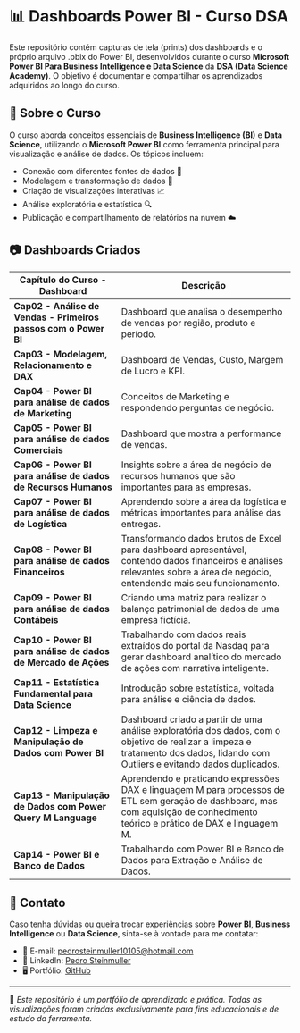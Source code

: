 # 📊 Dashboards Power BI - Curso DSA

Este repositório contém capturas de tela (prints) dos dashboards e o próprio arquivo .pbix do Power BI, desenvolvidos durante o curso   **Microsoft Power BI Para Business Intelligence e Data Science** da **DSA (Data Science Academy)**. O objetivo é documentar e compartilhar os aprendizados adquiridos ao longo do curso.

## 📌 Sobre o Curso
O curso aborda conceitos essenciais de **Business Intelligence (BI)** e **Data Science**, utilizando o **Microsoft Power BI** como ferramenta principal para visualização e análise de dados. Os tópicos incluem:

- Conexão com diferentes fontes de dados 📂
- Modelagem e transformação de dados 🔄
- Criação de visualizações interativas 📈
- Análise exploratória e estatística 🔍
- Publicação e compartilhamento de relatórios na nuvem ☁️

## 📷 Dashboards Criados
| Capítulo do Curso - Dashboard | Descrição |
|-----------|-----------|
|**Cap02 - Análise de Vendas - Primeiros passos com o Power BI** | Dashboard que analisa o desempenho de vendas por região, produto e período. |
|**Cap03 - Modelagem, Relacionamento e DAX** | Dashboard de Vendas, Custo, Margem de Lucro e KPI. |
|**Cap04 - Power BI para análise de dados de Marketing** | Conceitos de Marketing e respondendo perguntas de negócio. |
|**Cap05 - Power BI para análise de dados Comerciais** | Dashboard que mostra a performance de vendas. |
|**Cap06 - Power BI para análise de dados de Recursos Humanos** | Insights sobre a área de negócio de recursos humanos que são importantes para as empresas. |
|**Cap07 - Power BI para análise de dados de Logística** | Aprendendo sobre a área da logística e métricas importantes para análise das entregas. |
|**Cap08 - Power BI para análise de dados Financeiros** | Transformando dados brutos de Excel para dashboard apresentável, contendo dados financeiros e análises relevantes sobre a área de negócio, entendendo mais seu funcionamento. |
|**Cap09 - Power BI para análise de dados Contábeis** | Criando uma matriz para realizar o balanço patrimonial de dados de uma empresa fictícia. |
|**Cap10 - Power BI para análise de dados de Mercado de Ações** | Trabalhando com  dados  reais  extraídos  do  portal  da  Nasdaq para gerar dashboard analítico do mercado de ações com narrativa inteligente. |
|**Cap11 - Estatística Fundamental para Data Science** | Introdução sobre estatística, voltada para análise e ciência de dados. |
|**Cap12 - Limpeza e Manipulação de Dados com Power BI** | Dashboard criado a partir de uma análise exploratória dos dados, com o objetivo de realizar a limpeza e tratamento dos dados, lidando com Outliers e evitando dados duplicados. |
|**Cap13 - Manipulação de Dados com Power Query M Language** | Aprendendo e praticando expressões DAX e linguagem M para processos de ETL sem geração de dashboard, mas com aquisição de conhecimento teórico e prático de DAX e linguagem M. |
|**Cap14 - Power BI e Banco de Dados** | Trabalhando com Power BI e Banco de Dados para Extração e Análise de Dados. |

## 📢 Contato
Caso tenha dúvidas ou queira trocar experiências sobre **Power BI**, **Business Intelligence** ou **Data Science**, sinta-se à vontade para me contatar:

- 📧 E-mail: pedrosteinmuller10105@hotmail.com
- 💼 LinkedIn: [Pedro Steinmuller](https://www.linkedin.com/in/pedrosteinmuller)
- 🖥️ Portfólio: [GitHub](https://github.com/pedrosteinmuller)

---

🔹 *Este repositório é um portfólio de aprendizado e prática. Todas as visualizações foram criadas exclusivamente para fins educacionais e de estudo da ferramenta.*
```
